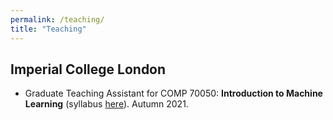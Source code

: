 ```yaml
---
permalink: /teaching/
title: "Teaching"
---
```


## Imperial College London
- Graduate Teaching Assistant for COMP 70050: **Introduction to Machine Learning** (syllabus [here](https://intro2ml.pages.doc.ic.ac.uk/autumn2021/)). Autumn 2021.
